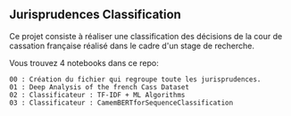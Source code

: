## Jurisprudences Classification

Ce projet consiste à réaliser une classification des décisions de la cour de cassation française réalisé dans le cadre d'un stage de recherche.


Vous trouvez 4 notebooks dans ce repo:
	
	00 : Création du fichier qui regroupe toute les jurisprudences.
	01 : Deep Analysis of the french Cass Dataset
	02 : Classificateur : TF-IDF + ML Algorithms
	03 : Classificateur : CamemBERTforSequenceClassification
	

